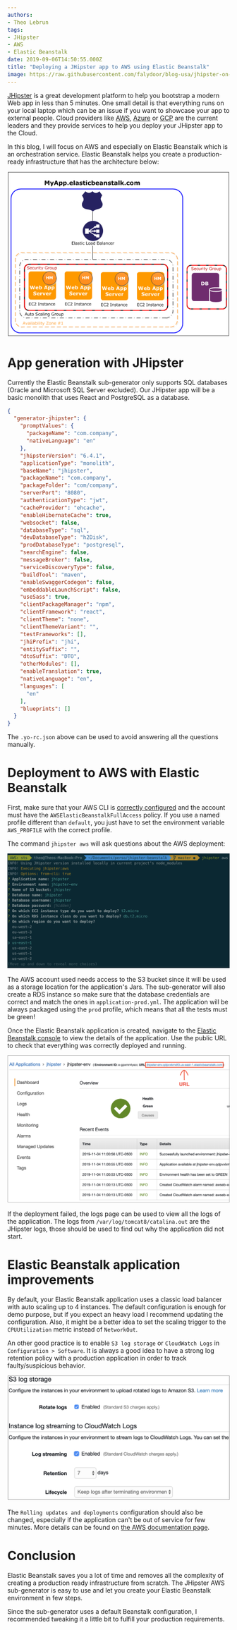 ```yaml
---
authors:
- Theo Lebrun
tags:
- JHipster
- AWS
- Elastic Beanstalk
date: 2019-09-06T14:50:55.000Z
title: "Deploying a JHipster app to AWS using Elastic Beanstalk"
image: https://raw.githubusercontent.com/falydoor/blog-usa/jhipster-on-aws-with-beanstalk/images/2019/11/jhipster-beanstalk.png
---
```


[JHipster](https://www.jhipster.tech/) is a great development platform to help you bootstrap a modern Web app in less than 5 minutes. One small detail is that everything runs on your local laptop which can be an issue if you want to showcase your app to external people. Cloud providers like [AWS](https://aws.amazon.com/), [Azure](https://azure.microsoft.com) or [GCP](https://cloud.google.com/) are the current leaders and they provide services to help you deploy your JHipster app to the Cloud.

In this blog, I will focus on AWS and especially on Elastic Beanstalk which is an orchestration service. Elastic Beanstalk helps you create a production-ready infrastructure that has the architecture below:

![](https://raw.githubusercontent.com/falydoor/blog-usa/jhipster-on-aws-with-beanstalk/images/2019/11/diagram-eb.png)

# App generation with JHipster

Currently the Elastic Beanstalk sub-generator only supports SQL databases (Oracle and Microsoft SQL Server excluded). Our JHipster app will be a basic monolith that uses React and PostgreSQL as a database.

```json
{
  "generator-jhipster": {
    "promptValues": {
      "packageName": "com.company",
      "nativeLanguage": "en"
    },
    "jhipsterVersion": "6.4.1",
    "applicationType": "monolith",
    "baseName": "jhipster",
    "packageName": "com.company",
    "packageFolder": "com/company",
    "serverPort": "8080",
    "authenticationType": "jwt",
    "cacheProvider": "ehcache",
    "enableHibernateCache": true,
    "websocket": false,
    "databaseType": "sql",
    "devDatabaseType": "h2Disk",
    "prodDatabaseType": "postgresql",
    "searchEngine": false,
    "messageBroker": false,
    "serviceDiscoveryType": false,
    "buildTool": "maven",
    "enableSwaggerCodegen": false,
    "embeddableLaunchScript": false,
    "useSass": true,
    "clientPackageManager": "npm",
    "clientFramework": "react",
    "clientTheme": "none",
    "clientThemeVariant": "",
    "testFrameworks": [],
    "jhiPrefix": "jhi",
    "entitySuffix": "",
    "dtoSuffix": "DTO",
    "otherModules": [],
    "enableTranslation": true,
    "nativeLanguage": "en",
    "languages": [
      "en"
    ],
    "blueprints": []
  }
}
```

The `.yo-rc.json` above can be used to avoid answering all the questions manually.

# Deployment to AWS with Elastic Beanstalk

 First, make sure that your AWS CLI is [correctly configured](https://docs.aws.amazon.com/cli/latest/userguide/cli-chap-configure.html#cli-quick-configuration) and the account must have the `AWSElasticBeanstalkFullAccess` policy. If you use a named profile different than `default`, you just have to set the environment variable `AWS_PROFILE` with the correct profile.

 The command `jhipster aws` will ask questions about the AWS deployment:

 ![](https://raw.githubusercontent.com/falydoor/blog-usa/jhipster-on-aws-with-beanstalk/images/2019/11/jhipster-aws.png)

 The AWS account used needs access to the S3 bucket since it will be used as a storage location for the application's Jars. The sub-generator will also create a RDS instance so make sure that the database credentials are correct and match the ones in `application-prod.yml`. The application will be always packaged using the `prod` profile, which means that all the tests must be green!

 Once the Elastic Beanstalk application is created, navigate to the [Elastic Beanstalk console](https://console.aws.amazon.com/elasticbeanstalk/home) to view the details of the application. Use the public URL to check that everything was correctly deployed and running.

 ![](https://raw.githubusercontent.com/falydoor/blog-usa/jhipster-on-aws-with-beanstalk/images/2019/11/eb-url.png)

 If the deployment failed, the logs page can be used to view all the logs of the application. The logs from `/var/log/tomcat8/catalina.out` are the JHipster logs, those should be used to find out why the application did not start.

# Elastic Beanstalk application improvements

By default, your Elastic Beanstalk application uses a classic load balancer with auto scaling up to 4 instances. The default configuration is enough for demo purpose, but if you expect an heavy load I recommend updating the configuration. Also, it might be a better idea to set the scaling trigger to the `CPUUtilization` metric instead of `NetworkOut`.

An other good practice is to enable `S3 log storage` or `CloudWatch Logs` in `Configuration > Software`. It is always a good idea to have a strong log retention policy with a production application in order to track faulty/suspicious behavior.

 ![](https://raw.githubusercontent.com/falydoor/blog-usa/jhipster-on-aws-with-beanstalk/images/2019/11/eb-configuration.png) 

 The `Rolling updates and deployments` configuration should also be changed, especially if the application can't be out of service for few minutes. More details can be found on [the AWS documentation page](https://docs.aws.amazon.com/elasticbeanstalk/latest/dg/using-features.rolling-version-deploy.html?icmpid=docs_elasticbeanstalk_console).

 # Conclusion

Elastic Beanstalk saves you a lot of time and removes all the complexity of creating a production ready infrastructure from scratch. The JHipster AWS sub-generator is easy to use and let you create your Elastic Beanstalk environment in few steps.

Since the sub-generator uses a default Beanstalk configuration, I recommended tweaking it a little bit to fulfill your production requirements.